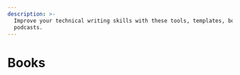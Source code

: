 ```yaml
---
description: >-
  Improve your technical writing skills with these tools, templates, books, and
  podcasts.
---
```


# Books

